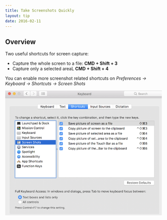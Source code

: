 ```yaml
---
title: Take Screenshots Quickly
layout: tip
date: 2016-02-11
---
```


## Overview

Two useful shortcuts for screen capture:

* Capture the whole screen to a file: **CMD + Shift + 3**
* Capture only a selected areaL **CMD + Shift + 4**

You can enable more screenshot related shortcuts on *Preferences → Keyboard → Shortcuts → Screen Shots*

![screenshots](/assets/images/tips/screenshots.png)
